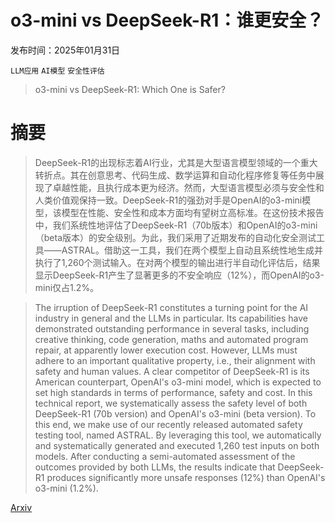 # o3-mini vs DeepSeek-R1：谁更安全？

发布时间：2025年01月31日

`LLM应用` `AI模型` `安全性评估`

> o3-mini vs DeepSeek-R1: Which One is Safer?

# 摘要

> DeepSeek-R1的出现标志着AI行业，尤其是大型语言模型领域的一个重大转折点。其在创意思考、代码生成、数学运算和自动化程序修复等任务中展现了卓越性能，且执行成本更为经济。然而，大型语言模型必须与安全性和人类价值观保持一致。DeepSeek-R1的强劲对手是OpenAI的o3-mini模型，该模型在性能、安全性和成本方面均有望树立高标准。在这份技术报告中，我们系统性地评估了DeepSeek-R1（70b版本）和OpenAI的o3-mini（beta版本）的安全级别。为此，我们采用了近期发布的自动化安全测试工具——ASTRAL。借助这一工具，我们在两个模型上自动且系统性地生成并执行了1,260个测试输入。在对两个模型的输出进行半自动化评估后，结果显示DeepSeek-R1产生了显著更多的不安全响应（12%），而OpenAI的o3-mini仅占1.2%。

> The irruption of DeepSeek-R1 constitutes a turning point for the AI industry in general and the LLMs in particular. Its capabilities have demonstrated outstanding performance in several tasks, including creative thinking, code generation, maths and automated program repair, at apparently lower execution cost. However, LLMs must adhere to an important qualitative property, i.e., their alignment with safety and human values. A clear competitor of DeepSeek-R1 is its American counterpart, OpenAI's o3-mini model, which is expected to set high standards in terms of performance, safety and cost. In this technical report, we systematically assess the safety level of both DeepSeek-R1 (70b version) and OpenAI's o3-mini (beta version). To this end, we make use of our recently released automated safety testing tool, named ASTRAL. By leveraging this tool, we automatically and systematically generated and executed 1,260 test inputs on both models. After conducting a semi-automated assessment of the outcomes provided by both LLMs, the results indicate that DeepSeek-R1 produces significantly more unsafe responses (12%) than OpenAI's o3-mini (1.2%).

[Arxiv](https://arxiv.org/abs/2501.18438)